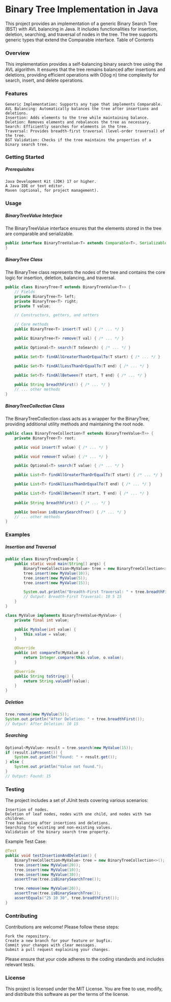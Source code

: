 # Binary Tree Implementation in Java

This project provides an implementation of a generic Binary Search Tree (BST) with AVL balancing in Java. It includes
functionalities for insertion, deletion, searching, and traversal of nodes in the tree. The tree supports generic types
that extend the Comparable interface.
Table of Contents

### Overview

This implementation provides a self-balancing binary search tree using the AVL algorithm. It ensures that the tree
remains balanced after insertions and deletions, providing efficient operations with O(log n) time complexity for
search, insert, and delete operations.

### Features

    Generic Implementation: Supports any type that implements Comparable.
    AVL Balancing: Automatically balances the tree after insertions and deletions.
    Insertion: Adds elements to the tree while maintaining balance.
    Deletion: Removes elements and rebalances the tree as necessary.
    Search: Efficiently searches for elements in the tree.
    Traversal: Provides breadth-first traversal (level-order traversal) of the tree.
    BST Validation: Checks if the tree maintains the properties of a binary search tree.

### Getting Started

##### Prerequisites

    Java Development Kit (JDK) 17 or higher.
    A Java IDE or text editor.
    Maven (optional, for project management).

### Usage

##### BinaryTreeValue Interface

The BinaryTreeValue interface ensures that the elements stored in the tree are comparable and serializable.

```java
public interface BinaryTreeValue<T> extends Comparable<T>, Serializable {
}
```

##### BinaryTree Class

The BinaryTree class represents the nodes of the tree and contains the core logic for insertion, deletion, balancing,
and traversal.

```java
public class BinaryTree<T extends BinaryTreeValue<T>> {
    // Fields
    private BinaryTree<T> left;
    private BinaryTree<T> right;
    private T value;

    // Constructors, getters, and setters

    // Core methods
    public BinaryTree<T> insert(T val) { /* ... */ }

    public BinaryTree<T> remove(T val) { /* ... */ }

    public Optional<T> search(T toSearch) { /* ... */ }

    public Set<T> findAllGreaterThanOrEqualTo(T start) { /* ... */ }

    public Set<T> findAllLessThanOrEqualTo(T end) { /* ... */ }

    public Set<T> findAllBetween(T start, T end) { /* ... */ }
    
    public String breadthFirst() { /* ... */ }
    // ... other methods
}

```

##### BinaryTreeCollection Class

The BinaryTreeCollection class acts as a wrapper for the BinaryTree, providing additional utility methods and
maintaining the root node.

```java
public class BinaryTreeCollection<T extends BinaryTreeValue<T>> {
    private BinaryTree<T> root;

    public void insert(T value) { /* ... */ }

    public void remove(T value) { /* ... */ }

    public Optional<T> search(T value) { /* ... */ }

    public List<T> findAllGreaterThanOrEqualTo(T start) { /* ... */ }

    public List<T> findAllLessThanOrEqualTo(T end) { /* ... */ }

    public List<T> findAllBetween(T start, T end) { /* ... */ }
    
    public String breadthFirst() { /* ... */ }

    public boolean isBinarySearchTree() { /* ... */ }
    // ... other methods
}

```

### Examples

##### Insertion and Traversal

```java
public class BinaryTreeExample {
    public static void main(String[] args) {
        BinaryTreeCollection<MyValue> tree = new BinaryTreeCollection<>();
        tree.insert(new MyValue(10));
        tree.insert(new MyValue(5));
        tree.insert(new MyValue(15));

        System.out.println("Breadth-First Traversal: " + tree.breadthFirst());
        // Output: Breadth-First Traversal: 10 5 15
    }
}

class MyValue implements BinaryTreeValue<MyValue> {
    private final int value;

    public MyValue(int value) {
        this.value = value;
    }

    @Override
    public int compareTo(MyValue o) {
        return Integer.compare(this.value, o.value);
    }

    @Override
    public String toString() {
        return String.valueOf(value);
    }
}
```

##### Deletion

```java
tree.remove(new MyValue(5));
System.out.println("After Deletion: " + tree.breadthFirst());
// Output: After Deletion: 10 15

```

##### Searching
```java
Optional<MyValue> result = tree.search(new MyValue(15));
if (result.isPresent()) {
    System.out.println("Found: " + result.get());
} else {
    System.out.println("Value not found.");
}
// Output: Found: 15
```

### Testing

The project includes a set of JUnit tests covering various scenarios:

    Insertion of nodes.
    Deletion of leaf nodes, nodes with one child, and nodes with two children.
    Tree balancing after insertions and deletions.
    Searching for existing and non-existing values.
    Validation of the binary search tree property.

Example Test Case:
```java
@Test
public void testInsertionAndDeletion() {
    BinaryTreeCollection<MyValue> tree = new BinaryTreeCollection<>();
    tree.insert(new MyValue(20));
    tree.insert(new MyValue(10));
    tree.insert(new MyValue(30));
    assertTrue(tree.isBinarySearchTree());

    tree.remove(new MyValue(20));
    assertTrue(tree.isBinarySearchTree());
    assertEquals("25 10 30", tree.breadthFirst());
}
```

### Contributing

Contributions are welcome! Please follow these steps:

    Fork the repository.
    Create a new branch for your feature or bugfix.
    Commit your changes with clear messages.
    Submit a pull request explaining your changes.

Please ensure that your code adheres to the coding standards and includes relevant tests.

### License

This project is licensed under the MIT License. You are free to use, modify, and distribute this software as per the terms of the license.

